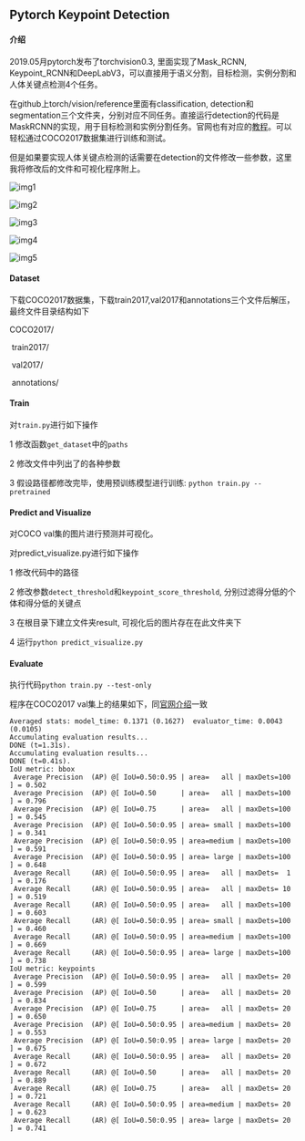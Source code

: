 ## Pytorch Keypoint Detection

#### 介绍

2019.05月pytorch发布了torchvision0.3, 里面实现了Mask_RCNN, Keypoint_RCNN和DeepLabV3，可以直接用于语义分割，目标检测，实例分割和人体关键点检测4个任务。

在github上torch/vision/reference里面有classification, detection和segmentation三个文件夹，分别对应不同任务。直接运行detection的代码是MaskRCNN的实现，用于目标检测和实例分割任务。官网也有对应的[教程](https://pytorch.org/tutorials/intermediate/torchvision_tutorial.html])。可以轻松通过COCO2017数据集进行训练和测试。

但是如果要实现人体关键点检测的话需要在detection的文件修改一些参数，这里我将修改后的文件和可视化程序附上。

![img1](https://github.com/scnuhealthy/Pytorch-Keypoint-Detection/blob/master/result/10.jpg)

![img2](https://github.com/scnuhealthy/Pytorch-Keypoint-Detection/blob/master/result/14.jpg)

![img3](https://github.com/scnuhealthy/Pytorch-Keypoint-Detection/blob/master/result/5.jpg)

![img4](https://github.com/scnuhealthy/Pytorch-Keypoint-Detection/blob/master/result/8.jpg)

![img5](https://github.com/scnuhealthy/Pytorch-Keypoint-Detection/blob/master/result/9.jpg)

#### Dataset

下载COCO2017数据集，下载train2017,val2017和annotations三个文件后解压，最终文件目录结构如下

COCO2017/

​	train2017/

​	val2017/

​	annotations/

#### Train

对`train.py`进行如下操作

1 修改函数`get_dataset`中的`paths`

2 修改文件中列出了的各种参数

3 假设路径都修改完毕，使用预训练模型进行训练: `python train.py --pretrained`

#### Predict and Visualize

对COCO val集的图片进行预测并可视化。

对predict_visualize.py进行如下操作

1 修改代码中的路径

2 修改参数`detect_threshold`和`keypoint_score_threshold`, 分别过滤得分低的个体和得分低的关键点

3 在根目录下建立文件夹result, 可视化后的图片存在在此文件夹下

4 运行`python predict_visualize.py`

#### Evaluate

执行代码`python train.py --test-only`

程序在COCO2017 val集上的结果如下，同[官网介绍](https://pytorch.org/blog/torchvision03/)一致

```
Averaged stats: model_time: 0.1371 (0.1627)  evaluator_time: 0.0043 (0.0105)
Accumulating evaluation results...
DONE (t=1.31s).
Accumulating evaluation results...
DONE (t=0.41s).
IoU metric: bbox
 Average Precision  (AP) @[ IoU=0.50:0.95 | area=   all | maxDets=100 ] = 0.502
 Average Precision  (AP) @[ IoU=0.50      | area=   all | maxDets=100 ] = 0.796
 Average Precision  (AP) @[ IoU=0.75      | area=   all | maxDets=100 ] = 0.545
 Average Precision  (AP) @[ IoU=0.50:0.95 | area= small | maxDets=100 ] = 0.341
 Average Precision  (AP) @[ IoU=0.50:0.95 | area=medium | maxDets=100 ] = 0.591
 Average Precision  (AP) @[ IoU=0.50:0.95 | area= large | maxDets=100 ] = 0.648
 Average Recall     (AR) @[ IoU=0.50:0.95 | area=   all | maxDets=  1 ] = 0.176
 Average Recall     (AR) @[ IoU=0.50:0.95 | area=   all | maxDets= 10 ] = 0.519
 Average Recall     (AR) @[ IoU=0.50:0.95 | area=   all | maxDets=100 ] = 0.603
 Average Recall     (AR) @[ IoU=0.50:0.95 | area= small | maxDets=100 ] = 0.460
 Average Recall     (AR) @[ IoU=0.50:0.95 | area=medium | maxDets=100 ] = 0.669
 Average Recall     (AR) @[ IoU=0.50:0.95 | area= large | maxDets=100 ] = 0.738
IoU metric: keypoints
 Average Precision  (AP) @[ IoU=0.50:0.95 | area=   all | maxDets= 20 ] = 0.599
 Average Precision  (AP) @[ IoU=0.50      | area=   all | maxDets= 20 ] = 0.834
 Average Precision  (AP) @[ IoU=0.75      | area=   all | maxDets= 20 ] = 0.650
 Average Precision  (AP) @[ IoU=0.50:0.95 | area=medium | maxDets= 20 ] = 0.553
 Average Precision  (AP) @[ IoU=0.50:0.95 | area= large | maxDets= 20 ] = 0.675
 Average Recall     (AR) @[ IoU=0.50:0.95 | area=   all | maxDets= 20 ] = 0.672
 Average Recall     (AR) @[ IoU=0.50      | area=   all | maxDets= 20 ] = 0.889
 Average Recall     (AR) @[ IoU=0.75      | area=   all | maxDets= 20 ] = 0.721
 Average Recall     (AR) @[ IoU=0.50:0.95 | area=medium | maxDets= 20 ] = 0.623
 Average Recall     (AR) @[ IoU=0.50:0.95 | area= large | maxDets= 20 ] = 0.741
```






